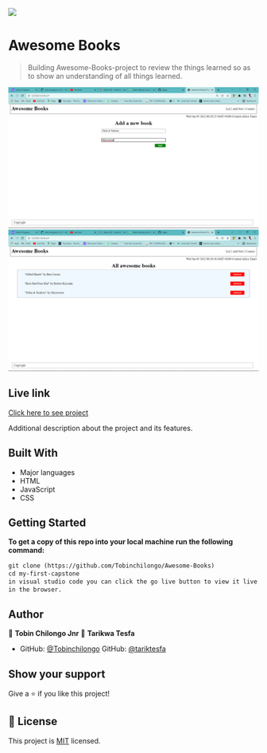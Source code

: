 ![](https://img.shields.io/badge/Microverse-blueviolet)

# Awesome Books

> Building Awesome-Books-project to review the things learned so as to show an understanding of all things learned.



![screenshot](images/shot1.png)
![screenshot](images/shot2.png)


## Live link
[Click here to see project](https://tobinchilongo.github.io/Awesome-Books/)


Additional description about the project and its features.

## Built With

- Major languages
- HTML
- JavaScript
- CSS


## Getting Started

**To get a copy of this repo into your local machine run the following command:**
```
git clone (https://github.com/Tobinchilongo/Awesome-Books)
cd my-first-capstone
in visual studio code you can click the go live button to view it live in the browser.
```

## Author

👤 **Tobin Chilongo Jnr**
👤 **Tarikwa Tesfa**


- GitHub: [@Tobinchilongo](https://github.com/Tobinchilongo)
GitHub: [@tariktesfa](https://github.com/tariktesfa)

## Show your support

Give a ⭐️ if you like this project!

## 📝 License

This project is [MIT](./MIT.md) licensed.
